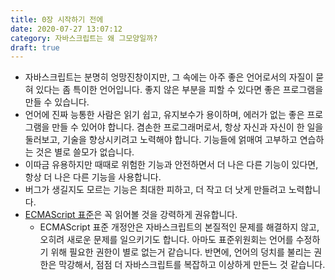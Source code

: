 ```yaml
---
title: 0장 시작하기 전에
date: 2020-07-27 13:07:12
category: 자바스크립트는 왜 그모양일까?
draft: true
---
```


- 자바스크립트는 분명히 엉망진창이지만, 그 속에는 아주 좋은 언어로서의 자질이 묻혀 있다는 좀 특이한 언어입니다. 좋지 않은 부분을 피할 수 있다면 좋은 프로그램을 만들 수 있습니다.
- 언어에 진짜 능통한 사람은 읽기 쉽고, 유지보수가 용이하며, 에러가 없는 좋은 프로그램을 만들 수 있어야 합니다. 겸손한 프로그래머로서, 항상 자신과 자신이 한 일을 둘러보고, 기술을 향상시키려고 노력해야 합니다. 기능들에 얽매여 고부하고 연습하는 것은 별로 쓸모가 없습니다.
- 이따금 유용하지만 때때로 위험한 기능과 안전하면서 더 나은 다른 기능이 있다면, 항상 더 나은 다른 기능을 사용합니다.
- 버그가 생길지도 모르는 기능은 최대한 피하고, 더 작고 더 낫게 만들려고 노력합니다.
- [ECMAScript 표준](http://www.ecma-international.org/publications/standards/Ecma-262.htm)은 꼭 읽어볼 것을 강력하게 권유합니다.
  - ECMAScript 표준 개정안은 자바스크립트의 본질적인 문제를 해결하지 않고, 오히려 새로운 문제를 일으키기도 합니다. 아마도 표준위원회는 언어를 수정하기 위해 필요한 권한이 별로 없는거 같습니다. 반면에, 언어의 덩치를 불리는 권한은 막강해서, 점점 더 자바스크립트를 복잡하고 이상하게 만든느 것 같습니다.
